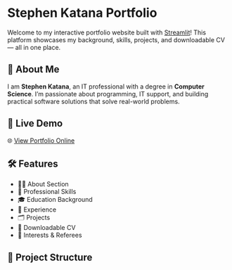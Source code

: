# Stephen Katana Portfolio

Welcome to my interactive portfolio website built with [Streamlit](https://streamlit.io/)! This platform showcases my background, skills, projects, and downloadable CV — all in one place.

## 📌 About Me

I am **Stephen Katana**, an IT professional with a degree in **Computer Science**. I’m passionate about programming, IT support, and building practical software solutions that solve real-world problems.

## 🚀 Live Demo

🌐 [View Portfolio Online](https://katanajr-stephen-katana-portfolio.streamlit.app)

## 🛠 Features

- 👨‍💻 About Section
- 🧠 Professional Skills
- 🎓 Education Background
- 💼 Experience
- 🗂 Projects
- 📑 Downloadable CV
- 🎯 Interests & Referees

## 📁 Project Structure

